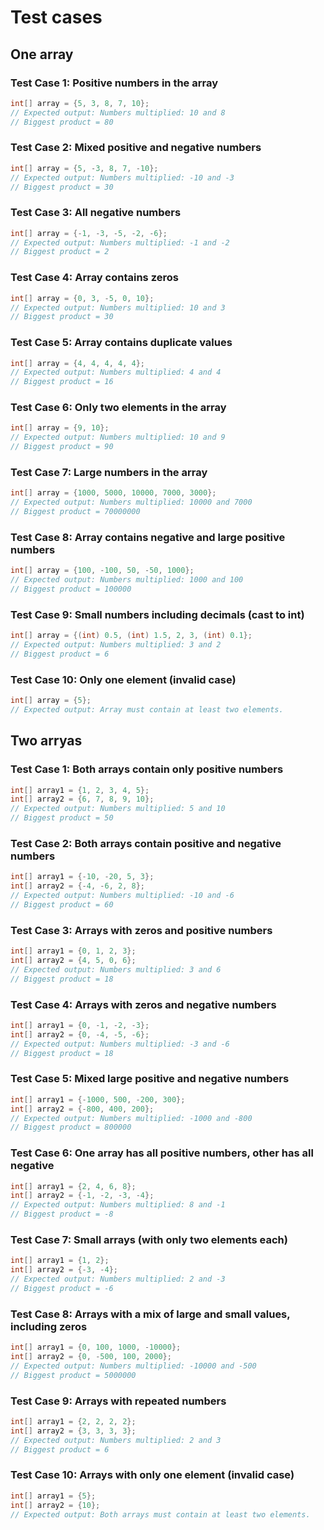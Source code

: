 # Test cases
## One array

### Test Case 1: Positive numbers in the array
```java
int[] array = {5, 3, 8, 7, 10};
// Expected output: Numbers multiplied: 10 and 8
// Biggest product = 80
```

### Test Case 2: Mixed positive and negative numbers
```java
int[] array = {5, -3, 8, 7, -10};
// Expected output: Numbers multiplied: -10 and -3
// Biggest product = 30
```

### Test Case 3: All negative numbers
```java
int[] array = {-1, -3, -5, -2, -6};
// Expected output: Numbers multiplied: -1 and -2
// Biggest product = 2
```

### Test Case 4: Array contains zeros
```java
int[] array = {0, 3, -5, 0, 10};
// Expected output: Numbers multiplied: 10 and 3
// Biggest product = 30
```

### Test Case 5: Array contains duplicate values
```java
int[] array = {4, 4, 4, 4, 4};
// Expected output: Numbers multiplied: 4 and 4
// Biggest product = 16
```

### Test Case 6: Only two elements in the array
```java
int[] array = {9, 10};
// Expected output: Numbers multiplied: 10 and 9
// Biggest product = 90
```

### Test Case 7: Large numbers in the array
```java
int[] array = {1000, 5000, 10000, 7000, 3000};
// Expected output: Numbers multiplied: 10000 and 7000
// Biggest product = 70000000
```

### Test Case 8: Array contains negative and large positive numbers
```java
int[] array = {100, -100, 50, -50, 1000};
// Expected output: Numbers multiplied: 1000 and 100
// Biggest product = 100000
```

### Test Case 9: Small numbers including decimals (cast to int)
```java
int[] array = {(int) 0.5, (int) 1.5, 2, 3, (int) 0.1};
// Expected output: Numbers multiplied: 3 and 2
// Biggest product = 6
```

### Test Case 10: Only one element (invalid case)
```java
int[] array = {5};
// Expected output: Array must contain at least two elements.
```

## Two arryas
### Test Case 1: Both arrays contain only positive numbers
```java
int[] array1 = {1, 2, 3, 4, 5};
int[] array2 = {6, 7, 8, 9, 10};
// Expected output: Numbers multiplied: 5 and 10
// Biggest product = 50
```

### Test Case 2: Both arrays contain positive and negative numbers
```java
int[] array1 = {-10, -20, 5, 3};
int[] array2 = {-4, -6, 2, 8};
// Expected output: Numbers multiplied: -10 and -6
// Biggest product = 60
```

### Test Case 3: Arrays with zeros and positive numbers
```java
int[] array1 = {0, 1, 2, 3};
int[] array2 = {4, 5, 0, 6};
// Expected output: Numbers multiplied: 3 and 6
// Biggest product = 18
```

### Test Case 4: Arrays with zeros and negative numbers
```java
int[] array1 = {0, -1, -2, -3};
int[] array2 = {0, -4, -5, -6};
// Expected output: Numbers multiplied: -3 and -6
// Biggest product = 18
```

### Test Case 5: Mixed large positive and negative numbers
```java
int[] array1 = {-1000, 500, -200, 300};
int[] array2 = {-800, 400, 200};
// Expected output: Numbers multiplied: -1000 and -800
// Biggest product = 800000
```

### Test Case 6: One array has all positive numbers, other has all negative
```java
int[] array1 = {2, 4, 6, 8};
int[] array2 = {-1, -2, -3, -4};
// Expected output: Numbers multiplied: 8 and -1
// Biggest product = -8
```

### Test Case 7: Small arrays (with only two elements each)
```java
int[] array1 = {1, 2};
int[] array2 = {-3, -4};
// Expected output: Numbers multiplied: 2 and -3
// Biggest product = -6
```

### Test Case 8: Arrays with a mix of large and small values, including zeros
```java
int[] array1 = {0, 100, 1000, -10000};
int[] array2 = {0, -500, 100, 2000};
// Expected output: Numbers multiplied: -10000 and -500
// Biggest product = 5000000
```

### Test Case 9: Arrays with repeated numbers
```java
int[] array1 = {2, 2, 2, 2};
int[] array2 = {3, 3, 3, 3};
// Expected output: Numbers multiplied: 2 and 3
// Biggest product = 6
```

### Test Case 10: Arrays with only one element (invalid case)
```java
int[] array1 = {5};
int[] array2 = {10};
// Expected output: Both arrays must contain at least two elements.
```
